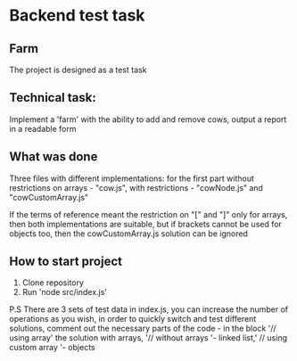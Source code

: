# Backend test task
## Farm

The project is designed as a test task

## Technical task:
Implement a 'farm' with the ability to add and remove cows, output a report in a readable form

## What was done
Three files with different implementations: for the first part without restrictions on arrays - "cow.js", with restrictions - "cowNode.js" and "cowCustomArray.js"

If the terms of reference meant the restriction on "[" and "]" only for arrays, then both implementations are suitable, but if brackets cannot be used for objects too, then the cowCustomArray.js solution can be ignored

## How to start project
1. Clone repository
2. Run 'node src/index.js'

P.S
There are 3 sets of test data in index.js, you can increase the number of operations as you wish, in order to quickly switch and test different solutions, comment out the necessary parts of the code - in the block '// using array' the solution with arrays, '// without arrays '- linked list,' // using custom array '- objects